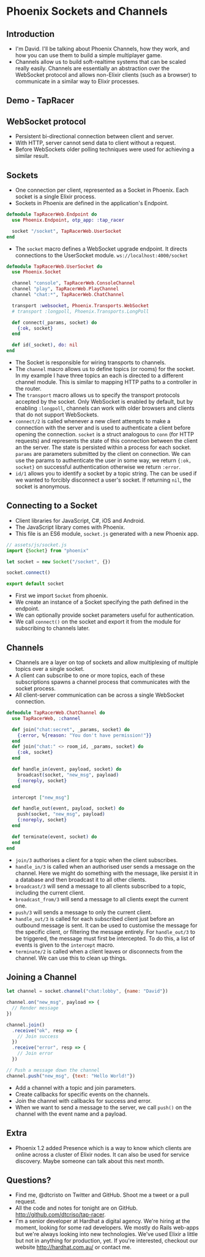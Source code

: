 # Phoenix Sockets and Channels

## Introduction
* I'm David. I'll be talking about Phoenix Channels, how they work, and how you can use them to build a simple multiplayer game.
* Channels allow us to build soft-realtime systems that can be scaled really easily. Channels are essentially an abstraction over the WebSocket protocol and allows non-Elixir clients (such as a browser) to communicate in a similar way to Elixir processes.

## Demo - TapRacer

## WebSocket protocol
* Persistent bi-directional connection between client and server.
* With HTTP, server cannot send data to client without a request.
* Before WebSockets older polling techniques were used for achieving a similar result.

## Sockets
* One connection per client, represented as a Socket in Phoenix. Each socket is a single Elixir process.
* Sockets in Phoenix are defined in the application's Endpoint.

```elixir
defmodule TapRacerWeb.Endpoint do
  use Phoenix.Endpoint, otp_app: :tap_racer

  socket "/socket", TapRacerWeb.UserSocket
end
```

* The `socket` macro defines a WebSocket upgrade endpoint. It directs connections to the UserSocket module. `ws://localhost:4000/socket`

```elixir
defmodule TapRacerWeb.UserSocket do
  use Phoenix.Socket

  channel "console", TapRacerWeb.ConsoleChannel
  channel "play", TapRacerWeb.PlayChannel
  channel "chat:*", TapRacerWeb.ChatChannel

  transport :websocket, Phoenix.Transports.WebSocket
  # transport :longpoll, Phoenix.Transports.LongPoll

  def connect(_params, socket) do
    {:ok, socket}
  end

  def id(_socket), do: nil
end
```

* The Socket is responsible for wiring transports to channels.
* The `channel` macro allows us to define topics (or rooms) for the socket. In my example I have three topics an each is directed to a different channel module. This is similar to mapping HTTP paths to a controller in the router.
* The `transport` macro allows us to specify the transport protocols accepted by the socket. Only WebSocket is enabled by default, but by enabling `:longpoll`, channels can work with older browsers and clients that do not support WebSockets.
* `connect/2` is called whenever a new client attempts to make a connection with the server and is used to authenticate a client before opening the connection. `socket` is a struct analogous to `conn` (for HTTP requests) and represents the state of this connection between the client an the server. The state is persisted within a process for each socket. `params` are parameters submitted by the client on connection. We can use the params to authenticate the user in some way, we return `{:ok, socket}` on successful authentication otherwise we return `:error`.
* `id/1` allows you to identify a socket by a topic string. The can be used if we wanted to forcibly disconnect a user's socket. If returning `nil`, the socket is anonymous.

## Connecting to a Socket
* Client libraries for JavaScript, C#, iOS and Android.
* The JavaScript library comes with Phoenix.
* This file is an ES6 module, `socket.js` generated with a new Phoenix app.

```javascript
// assets/js/socket.js
import {Socket} from "phoenix"

let socket = new Socket("/socket", {})

socket.connect()

export default socket
```

* First we import `Socket` from phoenix.
* We create an instance of a Socket specifying the path defined in the endpoint.
* We can optionally provide socket parameters useful for authentication.
* We call `connect()` on the socket and export it from the module for subscribing to channels later.

## Channels
* Channels are a layer on top of sockets and allow multiplexing of multiple topics over a single socket.
* A client can subscribe to one or more topics, each of these subscriptions spawns a channel process that communicates with the socket process.
* All client-server communication can be across a single WebSocket connection.

```elixir
defmodule TapRacerWeb.ChatChannel do
  use TapRacerWeb, :channel

  def join("chat:secret", _params, socket) do
    {:error, %{reason: "You don't have permission!"}}
  end
  def join("chat:" <> room_id, _params, socket) do
    {:ok, socket}
  end

  def handle_in(event, payload, socket) do
    broadcast(socket, "new_msg", payload)
    {:noreply, socket}
  end

  intercept ["new_msg"]

  def handle_out(event, payload, socket) do
    push(socket, "new_msg", payload)
    {:noreply, socket}
  end

  def terminate(event, socket) do
  end
end
```

* `join/3` authorises a client for a topic when the client subscribes.
* `handle_in/3` is called when an authorised user sends a message on the channel. Here we might do something with the message, like persist it in a database and then broadcast it to all other clients.
* `broadcast/3` will send a message to all clients subscribed to a topic, including the current client.
* `broadcast_from/3` will send a message to all clients exept the current one.
* `push/3` will sends a message to only the current client.
* `handle_out/3` is called for each subscribed client just before an outbound message is sent. It can be used to customise the message for the specific client, or filtering the message entirely. For `handle_out/3` to be triggered, the message must first be intercepted. To do this, a list of events is given to the `intercept` macro.
* `terminate/2` is called when a client leaves or disconnects from the channel. We can use this to clean up things.

## Joining a Channel

```javascript
let channel = socket.channel("chat:lobby", {name: "David"})

channel.on("new_msg", payload => {
  // Render message
})

channel.join()
  .receive("ok", resp => {
    // Join success
  })
  .receive("error", resp => {
    // Join error
  })

// Push a message down the channel
channel.push("new_msg", {text: "Hello World!"})
```

* Add a channel with a topic and join parameters.
* Create callbacks for specific events on the channels.
* Join the channel with callbacks for success and error.
* When we want to send a message to the server, we call `push()` on the channel with the event name and a payload.

## Extra
* Phoenix 1.2 added Presence which is a way to know which clients are online across a cluster of Elixir nodes. It can also be used for service discovery. Maybe someone can talk about this next month.

## Questions?
* Find me, @dtcristo on Twitter and GitHub. Shoot me a tweet or a pull request.
* All the code and notes for tonight are on GitHub. http://github.com/dtcriso/tap-racer.
* I'm a senior developer at Hardhat a digital agency. We're hiring at the moment, looking for some rad developers. We mostly do Rails web-apps but we're always looking into new technologies. We've used Elixir a little but not in anything for production, yet. If you're interested, checkout our website http://hardhat.com.au/ or contact me.
